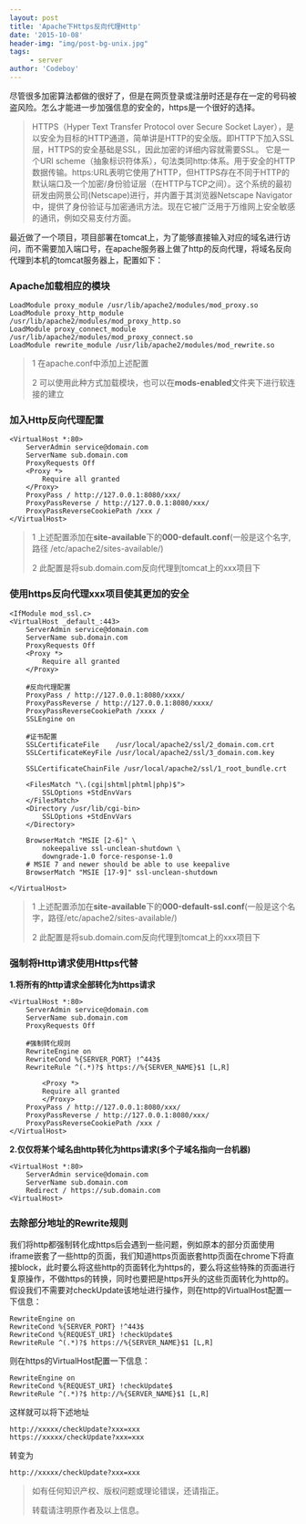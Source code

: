 ```yaml
---
layout: post
title: 'Apache下Https反向代理Http'
date: '2015-10-08'
header-img: "img/post-bg-unix.jpg"
tags:
     - server
author: 'Codeboy'
---
```



尽管很多加密算法都做的很好了，但是在网页登录或注册时还是存在一定的号码被盗风险。怎么才能进一步加强信息的安全的，https是一个很好的选择。

> HTTPS（Hyper Text Transfer Protocol over Secure Socket Layer），是以安全为目标的HTTP通道，简单讲是HTTP的安全版。即HTTP下加入SSL层，HTTPS的安全基础是SSL，因此加密的详细内容就需要SSL。 它是一个URI scheme（抽象标识符体系），句法类同http:体系。用于安全的HTTP数据传输。https:URL表明它使用了HTTP，但HTTPS存在不同于HTTP的默认端口及一个加密/身份验证层（在HTTP与TCP之间）。这个系统的最初研发由网景公司(Netscape)进行，并内置于其浏览器Netscape Navigator中，提供了身份验证与加密通讯方法。现在它被广泛用于万维网上安全敏感的通讯，例如交易支付方面。
	
最近做了一个项目，项目部署在tomcat上，为了能够直接输入对应的域名进行访问，而不需要加入端口号，在apache服务器上做了http的反向代理，将域名反向代理到本机的tomcat服务器上，配置如下：

### Apache加载相应的模块

```
LoadModule proxy_module /usr/lib/apache2/modules/mod_proxy.so
LoadModule proxy_http_module /usr/lib/apache2/modules/mod_proxy_http.so
LoadModule proxy_connect_module /usr/lib/apache2/modules/mod_proxy_connect.so
LoadModule rewrite_module /usr/lib/apache2/modules/mod_rewrite.so
```

> 1 在apache.conf中添加上述配置
>
> 2 可以使用此种方式加载模块，也可以在**mods-enabled**文件夹下进行软连接的建立


### 加入Http反向代理配置

```
<VirtualHost *:80>
    ServerAdmin service@domain.com
    ServerName sub.domain.com
    ProxyRequests Off 
    <Proxy *>
        Require all granted
    </Proxy>
    ProxyPass / http://127.0.0.1:8080/xxx/
    ProxyPassReverse / http://127.0.0.1:8080/xxx/
    ProxyPassReverseCookiePath /xxx /
</VirtualHost>
```


> 1 上述配置添加在**site-available**下的**000-default.conf**(一般是这个名字,路径 /etc/apache2/sites-available/)
>
>  2 此配置是将sub.domain.com反向代理到tomcat上的xxx项目下	

### 使用https反向代理xxx项目使其更加的安全
	
```
<IfModule mod_ssl.c>
<VirtualHost _default_:443>
    ServerAdmin service@domain.com
    ServerName sub.domain.com
    ProxyRequests Off
    <Proxy *>
        Require all granted
    </Proxy>

    #反向代理配置
    ProxyPass / http://127.0.0.1:8080/xxxx/
    ProxyPassReverse / http://127.0.0.1:8080/xxxx/
    ProxyPassReverseCookiePath /xxxx /
    SSLEngine on
    
	#证书配置
    SSLCertificateFile    /usr/local/apache2/ssl/2_domain.com.crt
    SSLCertificateKeyFile /usr/local/apache2/ssl/3_domain.com.key

    SSLCertificateChainFile /usr/local/apache2/ssl/1_root_bundle.crt

    <FilesMatch "\.(cgi|shtml|phtml|php)$">
        SSLOptions +StdEnvVars
    </FilesMatch>
    <Directory /usr/lib/cgi-bin>
        SSLOptions +StdEnvVars
    </Directory>

    BrowserMatch "MSIE [2-6]" \
        nokeepalive ssl-unclean-shutdown \
        downgrade-1.0 force-response-1.0
    # MSIE 7 and newer should be able to use keepalive
    BrowserMatch "MSIE [17-9]" ssl-unclean-shutdown

</VirtualHost>
```
	
> 1 上述配置添加在**site-available**下的**000-default-ssl.conf**(一般是这个名字，路径/etc/apache2/sites-available/)
>
>  2 此配置是将sub.domain.com反向代理到tomcat上的xxx项目下
	
	
	
### 强制将Http请求使用Https代替

**1.将所有的http请求全部转化为https请求**

```	
<VirtualHost *:80>
    ServerAdmin service@domain.com
    ServerName sub.domain.com
    ProxyRequests Off 
    
    #强制转化规则
    RewriteEngine on
    RewriteCond %{SERVER_PORT} !^443$
    RewriteRule ^(.*)?$ https://%{SERVER_NAME}$1 [L,R]
    
    	<Proxy *>
       	Require all granted
    	</Proxy>
    ProxyPass / http://127.0.0.1:8080/xxx/
    ProxyPassReverse / http://127.0.0.1:8080/xxx/
    ProxyPassReverseCookiePath /xxx /
</VirtualHost>
```


**2.仅仅将某个域名由http转化为https请求(多个子域名指向一台机器)**

```	
<VirtualHost *:80>
    ServerAdmin service@domain.com
    ServerName sub.domain.com
    Redirect / https://sub.domain.com
<VirtualHost>
```	

### 去除部分地址的Rewrite规则

我们将http都强制转化成https后会遇到一些问题，例如原本的部分页面使用iframe嵌套了一些http的页面，我们知道https页面嵌套http页面在chrome下将直接block，此时要么将这些http的页面转化为https的，要么将这些特殊的页面进行复原操作，不做https的转换，同时也要把是https开头的这些页面转化为http的。假设我们不需要对checkUpdate该地址进行操作，则在http的VirtualHost配置一下信息：
	
```
RewriteEngine on
RewriteCond %{SERVER_PORT} !^443$
RewriteCond %{REQUEST_URI} !checkUpdate$
RewriteRule ^(.*)?$ https://%{SERVER_NAME}$1 [L,R]
```

则在https的VirtualHost配置一下信息：

```
RewriteEngine on
RewriteCond %{REQUEST_URI} !checkUpdate$
RewriteRule ^(.*)?$ http://%{SERVER_NAME}$1 [L,R]
```

这样就可以将下述地址

```
http://xxxxx/checkUpdate?xxx=xxx
https://xxxxx/checkUpdate?xxx=xxx
```
	
转变为

```
http://xxxxx/checkUpdate?xxx=xxx
```
	
	
> 如有任何知识产权、版权问题或理论错误，还请指正。
> 
> 转载请注明原作者及以上信息。


